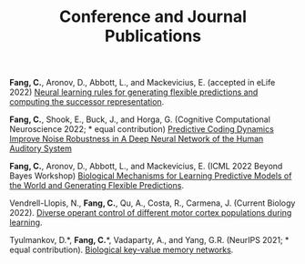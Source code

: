 ﻿---
title: "Conference and Journal Publications"
---

**Fang, C.**, Aronov, D., Abbott, L., and Mackevicius, E. (accepted in eLife 2022) [Neural learning rules for generating flexible predictions and computing the successor representation](https://www.biorxiv.org/content/10.1101/2022.05.18.492543v1).

**Fang, C.**, Shook, E., Buck, J., and Horga, G. (Cognitive Computational Neuroscience 2022; * equal contribution) [Predictive Coding Dynamics Improve Noise Robustness in A Deep Neural Network of the Human Auditory System](https://2022.ccneuro.org/view_paper.php?PaperNum=1287)

**Fang, C.**, Aronov, D., Abbott, L., and Mackevicius, E. (ICML 2022 Beyond Bayes Workshop) [Biological Mechanisms for Learning Predictive Models of the World and Generating Flexible Predictions](https://drive.google.com/file/d/1464hwZB6kakF5o_Z2LcId-1ikC_mos4U/view).

Vendrell-Llopis, N., **Fang, C.**, Qu, A., Costa, R., Carmena, J. (Current Biology 2022). [Diverse operant control of different motor cortex populations during learning](https://www.sciencedirect.com/science/article/pii/S0960982222002287).

Tyulmankov, D.\*, **Fang, C.**\*, Vadaparty, A., and Yang, G.R. (NeurIPS 2021; * equal contribution). [Biological key-value memory networks](https://arxiv.org/abs/2110.13976#).


